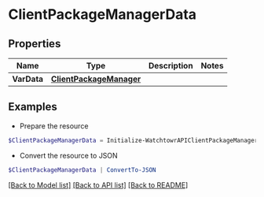 # ClientPackageManagerData
## Properties

Name | Type | Description | Notes
------------ | ------------- | ------------- | -------------
**VarData** | [**ClientPackageManager**](ClientPackageManager.md) |  | 

## Examples

- Prepare the resource
```powershell
$ClientPackageManagerData = Initialize-WatchtowrAPIClientPackageManagerData  -VarData null
```

- Convert the resource to JSON
```powershell
$ClientPackageManagerData | ConvertTo-JSON
```

[[Back to Model list]](../README.md#documentation-for-models) [[Back to API list]](../README.md#documentation-for-api-endpoints) [[Back to README]](../README.md)


